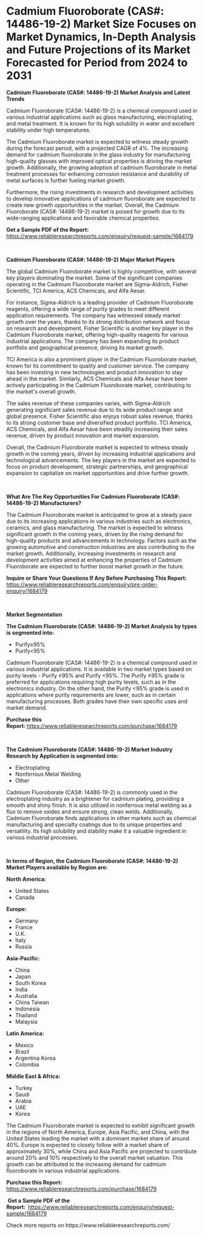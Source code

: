<p><h1>Cadmium Fluoroborate (CAS#: 14486-19-2) Market Size Focuses on Market Dynamics, In-Depth Analysis and Future Projections of its Market Forecasted for Period from 2024 to 2031</h1></p><p><strong>Cadmium Fluoroborate (CAS#: 14486-19-2) Market Analysis and Latest Trends</strong></p>
<p><p>Cadmium Fluoroborate (CAS#: 14486-19-2) is a chemical compound used in various industrial applications such as glass manufacturing, electroplating, and metal treatment. It is known for its high solubility in water and excellent stability under high temperatures.</p><p>The Cadmium Fluoroborate market is expected to witness steady growth during the forecast period, with a projected CAGR of 4%. The increasing demand for cadmium fluoroborate in the glass industry for manufacturing high-quality glasses with improved optical properties is driving the market growth. Additionally, the growing adoption of cadmium fluoroborate in metal treatment processes for enhancing corrosion resistance and durability of metal surfaces is further fueling market growth.</p><p>Furthermore, the rising investments in research and development activities to develop innovative applications of cadmium fluoroborate are expected to create new growth opportunities in the market. Overall, the Cadmium Fluoroborate (CAS#: 14486-19-2) market is poised for growth due to its wide-ranging applications and favorable chemical properties.</p></p>
<p><strong>Get a Sample PDF of the Report:&nbsp;</strong> <a href="https://www.reliableresearchreports.com/enquiry/request-sample/1684179">https://www.reliableresearchreports.com/enquiry/request-sample/1684179</a></p>
<p>&nbsp;</p>
<p><strong>Cadmium Fluoroborate (CAS#: 14486-19-2) Major Market Players</strong></p>
<p><p>The global Cadmium Fluoroborate market is highly competitive, with several key players dominating the market. Some of the significant companies operating in the Cadmium Fluoroborate market are Sigma-Aldrich, Fisher Scientific, TCI America, ACS Chemicals, and Alfa Aesar.</p><p>For instance, Sigma-Aldrich is a leading provider of Cadmium Fluoroborate reagents, offering a wide range of purity grades to meet different application requirements. The company has witnessed steady market growth over the years, thanks to its strong distribution network and focus on research and development. Fisher Scientific is another key player in the Cadmium Fluoroborate market, offering high-quality reagents for various industrial applications. The company has been expanding its product portfolio and geographical presence, driving its market growth.</p><p>TCI America is also a prominent player in the Cadmium Fluoroborate market, known for its commitment to quality and customer service. The company has been investing in new technologies and product innovation to stay ahead in the market. Similarly, ACS Chemicals and Alfa Aesar have been actively participating in the Cadmium Fluoroborate market, contributing to the market's overall growth.</p><p>The sales revenue of these companies varies, with Sigma-Aldrich generating significant sales revenue due to its wide product range and global presence. Fisher Scientific also enjoys robust sales revenue, thanks to its strong customer base and diversified product portfolio. TCI America, ACS Chemicals, and Alfa Aesar have been steadily increasing their sales revenue, driven by product innovation and market expansion.</p><p>Overall, the Cadmium Fluoroborate market is expected to witness steady growth in the coming years, driven by increasing industrial applications and technological advancements. The key players in the market are expected to focus on product development, strategic partnerships, and geographical expansion to capitalize on market opportunities and drive further growth.</p></p>
<p>&nbsp;</p>
<p><strong>What Are The Key Opportunities For Cadmium Fluoroborate (CAS#: 14486-19-2) Manufacturers?</strong></p>
<p><p>The Cadmium Fluoroborate market is anticipated to grow at a steady pace due to its increasing applications in various industries such as electronics, ceramics, and glass manufacturing. The market is expected to witness significant growth in the coming years, driven by the rising demand for high-quality products and advancements in technology. Factors such as the growing automotive and construction industries are also contributing to the market growth. Additionally, increasing investments in research and development activities aimed at enhancing the properties of Cadmium Fluoroborate are expected to further boost market growth in the future.</p></p>
<p><strong>Inquire or Share Your Questions If Any Before Purchasing This Report:</strong> <a href="https://www.reliableresearchreports.com/enquiry/pre-order-enquiry/1684179">https://www.reliableresearchreports.com/enquiry/pre-order-enquiry/1684179</a></p>
<p>&nbsp;</p>
<p><strong>Market Segmentation</strong></p>
<p><strong>The Cadmium Fluoroborate (CAS#: 14486-19-2) Market Analysis by types is segmented into:</strong></p>
<p><ul><li>Purify≥95%</li><li>Purify<95%</li></ul></p>
<p><p>Cadmium Fluoroborate (CAS#: 14486-19-2) is a chemical compound used in various industrial applications. It is available in two market types based on purity levels - Purify ≥95% and Purify <95%. The Purify ≥95% grade is preferred for applications requiring high purity levels, such as in the electronics industry. On the other hand, the Purify <95% grade is used in applications where purity requirements are lower, such as in certain manufacturing processes. Both grades have their own specific uses and market demand.</p></p>
<p><strong>Purchase this Report:&nbsp;</strong><a href="https://www.reliableresearchreports.com/purchase/1684179">https://www.reliableresearchreports.com/purchase/1684179</a></p>
<p>&nbsp;</p>
<p><strong>The Cadmium Fluoroborate (CAS#: 14486-19-2) Market Industry Research by Application is segmented into:</strong></p>
<p><ul><li>Electroplating</li><li>Nonferrous Metal Welding</li><li>Other</li></ul></p>
<p><p>Cadmium Fluoroborate (CAS#: 14486-19-2) is commonly used in the electroplating industry as a brightener for cadmium plating, providing a smooth and shiny finish. It is also utilized in nonferrous metal welding as a flux to remove oxides and ensure strong, clean welds. Additionally, Cadmium Fluoroborate finds applications in other markets such as chemical manufacturing and specialty coatings due to its unique properties and versatility. Its high solubility and stability make it a valuable ingredient in various industrial processes.</p></p>
<p>&nbsp;</p>
<p><strong>In terms of Region, the Cadmium Fluoroborate (CAS#: 14486-19-2) Market Players available by Region are:</strong></p>
<p>
    <p> <strong> North America: </strong>
        <ul>
            <li>United States</li>
            <li>Canada</li>
        </ul>
        </p> 
    <p> <strong> Europe: </strong>
        <ul>
            <li>Germany</li>
            <li>France</li>
            <li>U.K.</li>
            <li>Italy</li>
            <li>Russia</li>
        </ul>
        </p> 
    <p> <strong> Asia-Pacific: </strong>
        <ul>
            <li>China</li>
            <li>Japan</li>
            <li>South Korea</li>
            <li>India</li>
            <li>Australia</li>
            <li>China Taiwan</li>
            <li>Indonesia</li>
            <li>Thailand</li>
            <li>Malaysia</li>
        </ul>
        </p> 
    <p> <strong> Latin America: </strong>
        <ul>
            <li>Mexico</li>
            <li>Brazil</li>
            <li>Argentina Korea</li>
            <li>Colombia</li>
        </ul>
        </p> 
    <p> <strong> Middle East & Africa: </strong>
        <ul>
            <li>Turkey</li>
            <li>Saudi</li>
            <li>Arabia</li>
            <li>UAE</li>
            <li>Korea</li>
        </ul>
    </p>
    </p>
<p><p>The Cadmium Fluoroborate market is expected to exhibit significant growth in the regions of North America, Europe, Asia Pacific, and China, with the United States leading the market with a dominant market share of around 40%. Europe is expected to closely follow with a market share of approximately 30%, while China and Asia Pacific are projected to contribute around 20% and 10% respectively to the overall market valuation. This growth can be attributed to the increasing demand for cadmium fluoroborate in various industrial applications.</p></p>
<p><strong>Purchase this Report: </strong><a href="https://www.reliableresearchreports.com/purchase/1684179">https://www.reliableresearchreports.com/purchase/1684179</a></p>
<p>&nbsp;<strong>Get a Sample PDF of the Report:&nbsp;&nbsp;</strong><a href="https://www.reliableresearchreports.com/enquiry/request-sample/1684179">https://www.reliableresearchreports.com/enquiry/request-sample/1684179</a></p>
<p><strong></strong></p>
<p>Check more reports on https://www.reliableresearchreports.com/</p>